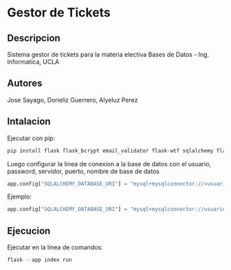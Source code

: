 # Gestor de Tickets

## Descripcion

Sistema gestor de tickets para la materia electiva Bases de Datos - Ing. Informatica, UCLA

## Autores

Jose Sayago, Dorieliz Guerrero, Alyeluz Perez

## Intalacion

Ejecutar con pip:

~~~python
pip install flask flask_bcrypt email_validator flask-wtf sqlalchemy flask_login mysql-connector-python
~~~

Luego configurar la linea de conexion a la base de datos con el usuario, password, servidor, puerto, nombre de base de datos

~~~python
app.config["SQLALCHEMY_DATABASE_URI"] = "mysql+mysqlconnector://<usuario>:<password>@<servidor>:<puerto>/<basededatos>"
~~~

Ejemplo:

~~~python
app.config["SQLALCHEMY_DATABASE_URI"] = "mysql+mysqlconnector://usuario:password@localhost:3306/mydb"
~~~

## Ejecucion

Ejecutar en la linea de comandos:

~~~python
flask --app index run
~~~
